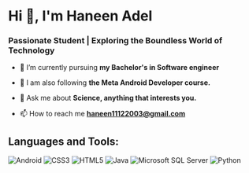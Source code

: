 # Hi 👋, I'm Haneen Adel
### Passionate Student | Exploring the Boundless World of Technology

- 🔭 I’m currently pursuing **my Bachelor's in Software engineer**

- 🔭 I am also following **the Meta Android Developer course.**

- 💬 Ask me about **Science, anything that interests you.**

- 📫 How to reach me **[haneen11122003@gmail.com](mailto:haneen11122003@gmail.com)**

## Languages and Tools:
![Android](https://img.shields.io/badge/Android-3DDC84?style=flat-square&logo=android&logoColor=white) ![CSS3](https://img.shields.io/badge/CSS3-1572B6?style=flat-square&logo=css3&logoColor=white) ![HTML5](https://img.shields.io/badge/HTML5-E34F26?style=flat-square&logo=html5&logoColor=white) ![Java](https://img.shields.io/badge/Java-ED8B00?style=flat-square&logo=openjdk&logoColor=white) ![Microsoft SQL Server](https://img.shields.io/badge/Microsoft_SQL_Server-CC2927?style=flat-square&logo=microsoft-sql-server&logoColor=white) ![Python](https://img.shields.io/badge/Python-3776AB?style=flat-square&logo=python&logoColor=white) 

